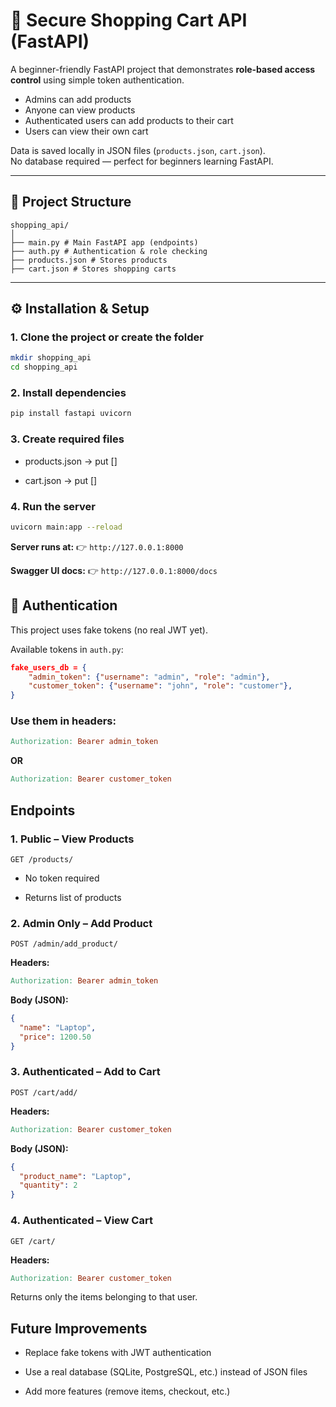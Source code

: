 # 🛒 Secure Shopping Cart API (FastAPI)

A beginner-friendly FastAPI project that demonstrates **role-based access control** using simple token authentication.  
- Admins can add products  
- Anyone can view products  
- Authenticated users can add products to their cart  
- Users can view their own cart  

Data is saved locally in JSON files (`products.json`, `cart.json`).  
No database required — perfect for beginners learning FastAPI.

---

## 📂 Project Structure
```
shopping_api/
│
├── main.py # Main FastAPI app (endpoints)
├── auth.py # Authentication & role checking
├── products.json # Stores products
├── cart.json # Stores shopping carts
```

---

## ⚙️ Installation & Setup

### 1. Clone the project or create the folder
```bash
mkdir shopping_api
cd shopping_api
```
### 2. Install dependencies

```bash
pip install fastapi uvicorn
```

### 3. Create required files

- products.json → put []

- cart.json → put []

### 4. Run the server

```bash
uvicorn main:app --reload
```
**Server runs at:**
👉 `http://127.0.0.1:8000`

**Swagger UI docs:**
👉 `http://127.0.0.1:8000/docs`

## 🔑 Authentication

This project uses fake tokens (no real JWT yet).

Available tokens in `auth.py`:

```json
fake_users_db = {
    "admin_token": {"username": "admin", "role": "admin"},
    "customer_token": {"username": "john", "role": "customer"},
}
```

### Use them in headers:

```makefile
Authorization: Bearer admin_token
```
**OR**

```makefile
Authorization: Bearer customer_token
```

## Endpoints

### 1. Public – View Products

```http
GET /products/
```
- No token required

- Returns list of products

### 2. Admin Only – Add Product

```http
POST /admin/add_product/
```

**Headers:**
```makefile
Authorization: Bearer admin_token
```

**Body (JSON):**

```json
{
  "name": "Laptop",
  "price": 1200.50
}
```

### 3. Authenticated – Add to Cart

```http
POST /cart/add/
```
**Headers:**

```makefile
Authorization: Bearer customer_token
```
**Body (JSON):**

```json
{
  "product_name": "Laptop",
  "quantity": 2
}
```
### 4. Authenticated – View Cart

```http
GET /cart/
```

**Headers:**

```makefile
Authorization: Bearer customer_token
```
Returns only the items belonging to that user.

## Future Improvements

- Replace fake tokens with JWT authentication

- Use a real database (SQLite, PostgreSQL, etc.) instead of JSON files

- Add more features (remove items, checkout, etc.)

